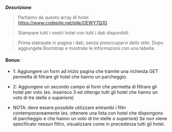 ***Descrizione***
>   Partiamo da questo array di hotel. https://www.codepile.net/pile/OEWY7Q1G

>   Stampare tutti i nostri hotel con tutti i dati disponibili.

> Prima stampate in pagina i dati, senza preoccuparvi dello stile.
Dopo aggiungete Bootstrap e mostrate le informazioni con una tabella.

#### Bonus:
- 1:
 Aggiungere un form ad inizio pagina che tramite una richiesta GET permetta di filtrare gli hotel che hanno un parcheggio.


- 2: 
Aggiungere un secondo campo al form che permetta di filtrare gli hotel per voto (es. inserisco 3 ed ottengo tutti gli hotel che hanno un voto di tre stelle o superiore)

- NOTA:
deve essere possibile utilizzare entrambi i filtri contemporaneamente (es. ottenere una lista con hotel che dispongono di parcheggio e che hanno un voto di tre stelle o superiore)
Se non viene specificato nessun filtro, visualizzare come in precedenza tutti gli hotel.